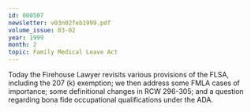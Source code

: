 ```yaml
---
id: 000507
newsletter: v03n02feb1999.pdf
volume_issue: 03-02
year: 1999
month: 2
topic: Family Medical Leave Act
---
```


Today the Firehouse Lawyer revisits various provisions of the FLSA, including the 207 (k) exemption; we then address some FMLA cases of importance; some definitional changes in RCW 296-305; and a question regarding bona fide occupational qualifications under the ADA.